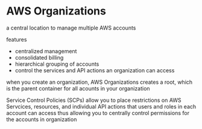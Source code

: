 # AWS Organizations
a central location to manage multiple AWS accounts

features
- centralized management
- consolidated billing
- hierarchical grouping of accounts
- control the services and API actions an organization can access

when you create an organization, AWS Organizations creates a root, which is the parent container for all acounts in your organization

Service Control Policies (SCPs) allow you to place restrictions on AWS Servcices, resources, and individual API actions that users and roles in each account can access thus allowing you to centrally control permissions for the accounts in organization